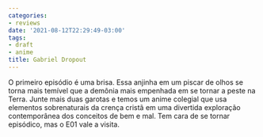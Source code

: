 ```yaml
---
categories:
- reviews
date: '2021-08-12T22:29:49-03:00'
tags:
- draft
- anime
title: Gabriel Dropout
---
```


O primeiro episódio é uma brisa. Essa anjinha em um piscar de olhos se torna mais temível que a demônia mais empenhada em se tornar a peste na Terra. Junte mais duas garotas e temos um anime colegial que usa elementos sobrenaturais da crença cristã em uma divertida exploração contemporânea dos conceitos de bem e mal. Tem cara de se tornar episódico, mas o E01 vale a visita.
